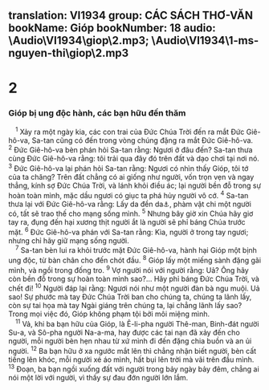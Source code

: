translation: VI1934
group: CÁC SÁCH THƠ-VĂN
bookName: Gióp 
bookNumber: 18
audio: \Audio\VI1934\giop\2.mp3; \Audio\VI1934\1-ms-nguyen-thi\giop\2.mp3
-------

<div class="title"><h1>2</h1><h3>Gióp bị ung độc hành, các bạn hữu đến thăm</h3></div>
<span class="verse giop_2_1"> <sup>1</sup> Xảy ra một ngày kia, các con trai của Đức Chúa Trời đến ra mắt Đức Giê-hô-va, Sa-tan cũng có đến trong vòng chúng đặng ra mắt Đức Giê-hô-va. </span>
<span class="verse giop_2_2"><sup>2</sup> Đức Giê-hô-va bèn phán hỏi Sa-tan rằng: Ngươi ở đâu đến? Sa-tan thưa cùng Đức Giê-hô-va rằng: tôi trải qua đây đó trên đất và dạo chơi tại nơi nó. </span>
<span class="verse giop_2_3"><sup>3</sup> Đức Giê-hô-va lại phán hỏi Sa-tan rằng: Ngươi có nhìn thấy Gióp, tôi tớ của ta chăng? Trên đất chẳng có ai giống như người, vốn trọn vẹn và ngay thẳng, kính sợ Đức Chúa Trời, và lánh khỏi điều ác; lại người bền đỗ trong sự hoàn toàn mình, mặc dầu ngươi có giục ta phá hủy người vô cớ. </span>
<span class="verse giop_2_4"><sup>4</sup> Sa-tan thưa lại với Đức Giê-hô-va rằng: Lấy da đền da<a data-toggle="tooltip" data-placement="bottom" title="Nghĩa câu tục ngữ nầy là: Miễn cho còn sống, chẳng màng chi các của cải">⚓</a>, phàm vật chi một người có, tất sẽ trao thế cho mạng sống mình. </span>
<span class="verse giop_2_5"><sup>5</sup> Nhưng bây giờ xin Chúa hãy giơ tay ra, đụng đến hại xương thịt người ắt là người sẽ phỉ báng Chúa trước mặt. </span>
<span class="verse giop_2_6"><sup>6</sup> Đức Giê-hô-va phán với Sa-tan rằng: Kìa, người ở trong tay ngươi; nhưng chỉ hãy giữ mạng sống người. <br/></span>
<span class="verse giop_2_7"> <sup>7</sup> Sa-tan bèn lui ra khỏi trước mặt Đức Giê-hô-va, hành hại Gióp một bịnh ung độc, từ bàn chân cho đến chót đầu. </span>
<span class="verse giop_2_8"><sup>8</sup> Gióp lấy một miếng sành đặng gãi mình, và ngồi trong đống tro. </span>
<span class="verse giop_2_9"><sup>9</sup> Vợ người nói với người rằng: Uả? Ông hãy còn bền đỗ trong sự hoàn toàn mình sao?… Hãy phỉ báng Đức Chúa Trời, và chết đi! </span>
<span class="verse giop_2_10"><sup>10</sup> Người đáp lại rằng: Ngươi nói như một người đàn bà ngu muội. Uả sao! Sự phước mà tay Đức Chúa Trời ban cho chúng ta, chúng ta lãnh lấy, còn sự tai họa mà tay Ngài giáng trên chúng ta, lại chẳng lãnh lấy sao? Trong mọi việc đó, Gióp không phạm tội bởi môi miệng mình. <br/></span>
<span class="verse giop_2_11"> <sup>11</sup> Vả, khi ba bạn hữu của Gióp, là Ê-li-pha người Thê-man, Binh-đát người Su-a, và Sô-pha người Na-a-ma, hay được các tai nạn đã xảy đến cho người, mỗi người bèn hẹn nhau từ xứ mình đi đến đặng chia buồn và an ủi người. </span>
<span class="verse giop_2_12"><sup>12</sup> Ba bạn hữu ở xa ngước mắt lên thì chẳng nhận biết người, bèn cất tiếng lên khóc, mỗi người xé áo mình, hất bụi lên trời mà vãi trên đầu mình. </span>
<span class="verse giop_2_13"><sup>13</sup> Đoạn, ba bạn ngồi xuống đất với người trong bảy ngày bảy đêm, chẳng ai nói một lời với người, vì thấy sự đau đớn người lớn lắm. <br/></span>
